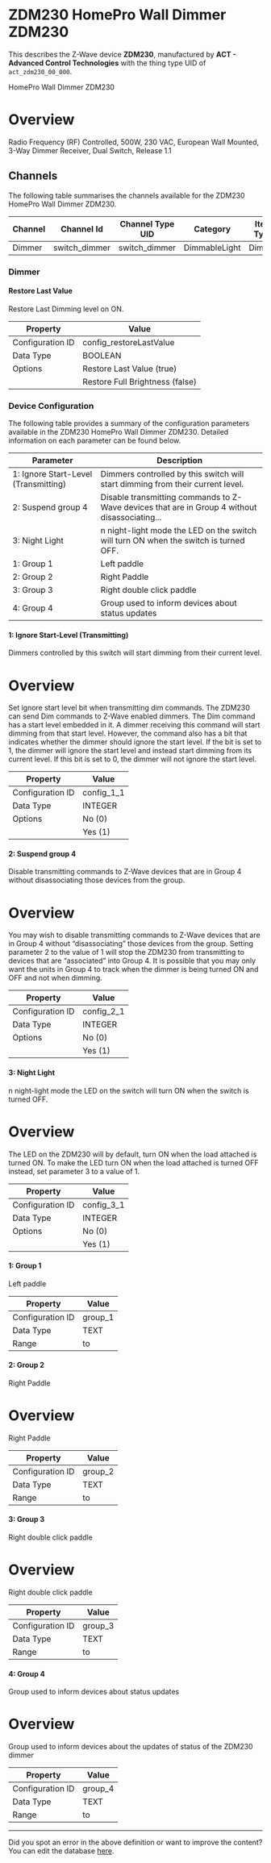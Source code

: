 
# ZDM230 HomePro Wall Dimmer ZDM230

This describes the Z-Wave device **ZDM230**, manufactured by **ACT - Advanced Control Technologies** with the thing type UID of ```act_zdm230_00_000```. 

HomePro Wall Dimmer ZDM230  


# Overview #

Radio Frequency (RF) Controlled, 500W, 230 VAC, European Wall Mounted, 3-Way Dimmer Receiver, Dual Switch, Release 1.1

## Channels
The following table summarises the channels available for the ZDM230 HomePro Wall Dimmer ZDM230.

| Channel | Channel Id | Channel Type UID | Category | Item Type |
|---------|------------|------------------|----------|-----------|
| Dimmer | switch_dimmer | switch_dimmer | DimmableLight | Dimmer |



### Dimmer

#### Restore Last Value

Restore Last Dimming level on ON.


| Property         | Value    |
|------------------|----------|
| Configuration ID | config_restoreLastValue |
| Data Type        | BOOLEAN || Default Value | true |
| Options | Restore Last Value (true) |
|  | Restore Full Brightness (false) |






### Device Configuration
The following table provides a summary of the configuration parameters available in the ZDM230 HomePro Wall Dimmer ZDM230.
Detailed information on each parameter can be found below.

| Parameter   | Description |
|-------------|-------------|
| 1: Ignore Start-Level (Transmitting) | Dimmers controlled by this switch will start dimming from their current level. |
| 2: Suspend group 4 | Disable transmitting commands to Z-Wave devices that are in Group 4 without disassociating... |
| 3: Night Light | n night-light mode the LED on the switch will turn ON when the switch is turned OFF. |
| 1: Group 1 | Left paddle |
| 2: Group 2 | Right Paddle |
| 3: Group 3 | Right double click paddle |
| 4: Group 4 | Group used to inform devices about status updates |




#### 1: Ignore Start-Level (Transmitting)

Dimmers controlled by this switch will start dimming from their current level.  


# Overview #

Set ignore start level bit when transmitting dim commands. The ZDM230 can send Dim commands to Z-Wave enabled dimmers. The Dim command has a start level embedded in it. A dimmer receiving this command will start dimming from that start level. However, the command also has a bit that indicates whether the dimmer should ignore the start level. If the bit is set to 1, the dimmer will ignore the start level and instead start dimming from its current level. If this bit is set to 0, the dimmer will not ignore the start level.


| Property         | Value    |
|------------------|----------|
| Configuration ID | config_1_1 |
| Data Type        | INTEGER || Default Value | 1 |
| Options | No (0) |
|  | Yes (1) |






#### 2: Suspend group 4

Disable transmitting commands to Z-Wave devices that are in Group 4 without disassociating those devices from the group.  


# Overview #

You may wish to disable transmitting commands to Z-Wave devices that are in Group 4 without “disassociating” those devices from the group. Setting parameter 2 to the value of 1 will stop the ZDM230 from transmitting to devices that are “associated” into Group 4. It is possible that you may only want the units in Group 4 to track when the dimmer is being turned ON and OFF and not when dimming.


| Property         | Value    |
|------------------|----------|
| Configuration ID | config_2_1 |
| Data Type        | INTEGER || Default Value | 0 |
| Options | No (0) |
|  | Yes (1) |






#### 3: Night Light

n night-light mode the LED on the switch will turn ON when the switch is turned OFF.  


# Overview #

The LED on the ZDM230 will by default, turn ON when the load attached is turned ON. To make the LED turn ON when the load attached is turned OFF instead, set parameter 3 to a value of 1.


| Property         | Value    |
|------------------|----------|
| Configuration ID | config_3_1 |
| Data Type        | INTEGER || Default Value | 0 |
| Options | No (0) |
|  | Yes (1) |






#### 1: Group 1

Left paddle


| Property         | Value    |
|------------------|----------|
| Configuration ID | group_1 |
| Data Type        | TEXT |
| Range |  to  |






#### 2: Group 2

Right Paddle  


# Overview #

Right Paddle


| Property         | Value    |
|------------------|----------|
| Configuration ID | group_2 |
| Data Type        | TEXT |
| Range |  to  |






#### 3: Group 3

Right double click paddle  


# Overview #

Right double click paddle


| Property         | Value    |
|------------------|----------|
| Configuration ID | group_3 |
| Data Type        | TEXT |
| Range |  to  |






#### 4: Group 4

Group used to inform devices about status updates  


# Overview #

Group used to inform devices about the updates of status of the ZDM230 dimmer


| Property         | Value    |
|------------------|----------|
| Configuration ID | group_4 |
| Data Type        | TEXT |
| Range |  to  |






---

Did you spot an error in the above definition or want to improve the content?
You can edit the database [here](http://www.cd-jackson.com/index.php/zwave/zwave-device-database/zwave-device-list/devicesummary/362).

